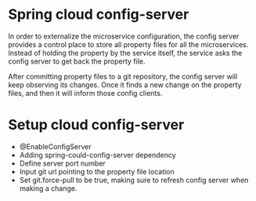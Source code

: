 
# Spring cloud config-server

In order to externalize the microservice configuration, the config server provides a control place to store all property files for all the microservices. Instead of holding 
the property by the service itself, the service asks the config server to get back the property file.

After committing property files to a git repository, the config server will keep observing its changes. 
Once it finds a new change on the property files, and then it will inform those config clients.

# Setup cloud config-server

* @EnableConfigServer
* Adding spring-could-config-server dependency
* Define server port number
* Input git url pointing to the property file location 
* Set git.force-pull to be true, making sure to refresh config server when making a change.  
